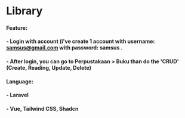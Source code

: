 # Library

#### Feature:
#### - Login with account (i've create 1 account with username: samsus@gmail.com with password: samsus .
#### - After login, you can go to Perpustakaan > Buku than do the 'CRUD' (Create, Reading, Update, Delete)

#### Language:
#### - Laravel
#### - Vue, Tailwind CSS, Shadcn
